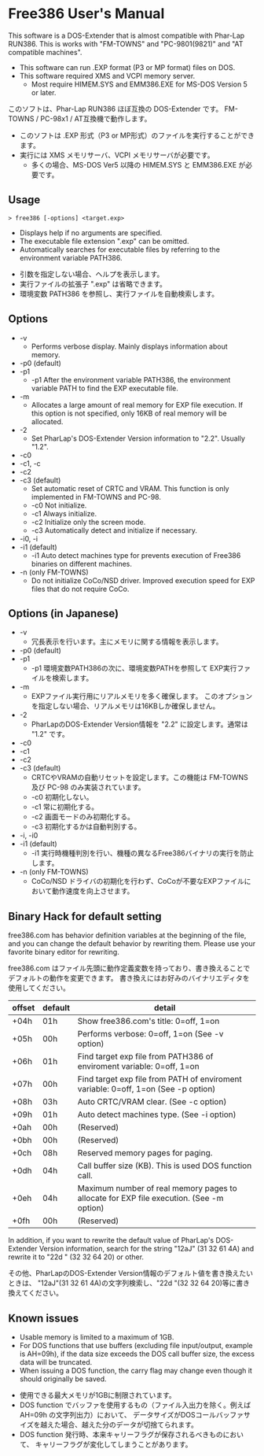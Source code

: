 # Free386 User's Manual

This software is a DOS-Extender that is almost compatible with Phar-Lap RUN386.
This is works with "FM-TOWNS" and "PC-9801(9821)" and "AT compatible machines".

* This software can run .EXP format (P3 or MP format) files on DOS.
* This software required XMS and VCPI memory server.
	* Most require HIMEM.SYS and EMM386.EXE for MS-DOS Version 5 or later.

このソフトは、Phar-Lap RUN386 ほぼ互換の DOS-Extender です。
FM-TOWNS / PC-98x1 / AT互換機で動作します。

- このソフトは .EXP 形式（P3 or MP形式）のファイルを実行することができます。
- 実行には XMS メモリサーバ、VCPI メモリサーバが必要です。
	- 多くの場合、MS-DOS Ver5 以降の HIMEM.SYS と EMM386.EXE が必要です。

## Usage

```
> free386 [-options] <target.exp>
```

* Displays help if no arguments are specified.
* The executable file extension ".exp" can be omitted.
* Automatically searches for executable files by referring to the environment variable PATH386.

- 引数を指定しない場合、ヘルプを表示します。
- 実行ファイルの拡張子 ".exp" は省略できます。
- 環境変数 PATH386 を参照し、実行ファイルを自動検索します。

## Options

* -v
	* Performs verbose display. Mainly displays information about memory.
* -p0 (default)
* -p1
	* -p1 After the environment variable PATH386, the environment variable PATH to find the EXP executable file.
* -m
	* Allocates a large amount of real memory for EXP file execution.
	  If this option is not specified, only 16KB of real memory will be allocated.
* -2
	* Set PharLap's DOS-Extender Version information to "2.2". Usually "1.2".
* -c0
* -c1, -c
* -c2
* -c3 (default)
	* Set automatic reset of CRTC and VRAM. This function is only implemented in FM-TOWNS and PC-98.
	* -c0 Not initialize.
	* -c1 Always initialize.
	* -c2 Initialize only the screen mode.
	* -c3 Automatically detect and initialize if necessary.
* -i0, -i
* -i1 (default)
	* -i1 Auto detect machines type for prevents execution of Free386 binaries on different machines.
* -n (only FM-TOWNS)
	* Do not initialize CoCo/NSD driver. Improved execution speed for EXP files that do not require CoCo.

## Options (in Japanese)

* -v
	* 冗長表示を行います。主にメモリに関する情報を表示します。
* -p0 (default)
* -p1
	* -p1 環境変数PATH386の次に、環境変数PATHを参照して EXP実行ファイルを検索します。
* -m
	* EXPファイル実行用にリアルメモリを多く確保します。
	  このオプションを指定しない場合、リアルメモリは16KBしか確保しません。
* -2
	* PharLapのDOS-Extender Version情報を "2.2" に設定します。通常は "1.2" です。
* -c0
* -c1
* -c2
* -c3 (default)
	* CRTCやVRAMの自動リセットを設定します。この機能は FM-TOWNS 及び PC-98 のみ実装されています。
	* -c0 初期化しない。
	* -c1 常に初期化する。
	* -c2 画面モードのみ初期化する。
	* -c3 初期化するかは自動判別する。
* -i, -i0
* -i1 (default)
	* -i1 実行時機種判別を行い、機種の異なるFree386バイナリの実行を防止します。
* -n (only FM-TOWNS)
	* CoCo/NSD ドライバの初期化を行わず、CoCoが不要なEXPファイルにおいて動作速度を向上させます。

## Binary Hack for default setting

free386.com has behavior definition variables at the beginning of the file,
and you can change the default behavior by rewriting them.
Please use your favorite binary editor for rewriting.

free386.com はファイル先頭に動作定義変数を持っており、書き換えることでデフォルトの動作を変更できます。
書き換えにはお好みのバイナリエディタを使用してください。

|offset	|default| detail |
|------	| ----- | ------ |
| +04h	| 01h	| Show free386.com's title: 0=off, 1=on |
| +05h	| 00h	| Performs verbose: 0=off, 1=on (See -v option) |
| +06h	| 01h	| Find target exp file from PATH386 of enviroment variable: 0=off, 1=on |
| +07h	| 00h	| Find target exp file from PATH of enviroment variable: 0=off, 1=on (See -p option) |
| +08h	| 03h	| Auto CRTC/VRAM clear. (See -c option) |
| +09h	| 01h	| Auto detect machines type. (See -i option) |
| +0ah	| 00h	| (Reserved) |
| +0bh	| 00h	| (Reserved) |
| +0ch	| 08h	| Reserved memory pages for paging. |
| +0dh	| 04h	| Call buffer size (KB). This is used DOS function call. |
| +0eh	| 04h	| Maximum number of real memory pages to allocate for EXP file execution. (See -m option) |
| +0fh	| 00h	| (Reserved) |

In addition, if you want to rewrite the default value of PharLap's DOS-Extender Version information,
search for the string "12aJ" (31 32 61 4A) and rewrite it to "22d " (32 32 64 20) or other.

その他、PharLapのDOS-Extender Version情報のデフォルト値を書き換えたいときは、
"12aJ"(31 32 61 4A)の文字列検索し、"22d "(32 32 64 20)等に書き換えてください。

## Known issues

* Usable memory is limited to a maximum of 1GB.
* For DOS functions that use buffers (excluding file input/output, example is AH=09h),
  if the data size exceeds the DOS call buffer size, the excess data will be truncated.
* When issuing a DOS function, the carry flag may change even though it should originally be saved.

- 使用できる最大メモリが1GBに制限されています。
- DOS function でバッファを使用するもの（ファイル入出力を除く。例えば AH=09h の文字列出力）において、
  データサイズがDOSコールバッファサイズを越えた場合、越えた分のデータが切捨てられます。
- DOS function 発行時、本来キャリーフラグが保存されるべきものにおいて、
  キャリーフラグが変化してしまうことがあります。

